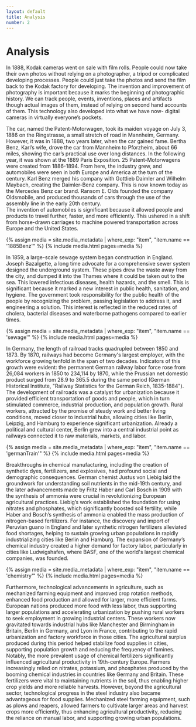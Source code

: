 ```yaml
---
layout: default
title: Analysis
number: 2
---
```


# Analysis

In 1888, Kodak cameras went on sale with film rolls. People could now take their own photos without relying on a photographer, a tripod or complicated developing processes. People could just take the photos and send the film back to the Kodak factory for developing. 
The invention and improvement of photography is important because it marks the beginning of photographic history. We can track people, events, inventions, places and artifacts though actual images of them, instead of relying on second hand accounts of them. This technology also developed into what we have now- digital cameras in virtually everyone’s pockets.

The car, named the Patent-Motorwagen, took its maiden voyage on July 3, 1886 on the Ringstrasse, a small stretch of road in Mannheim, Germany. However, it was in 1888, two years later, when the car gained fame. Bertha Benz, Karl’s wife, drove the car from Mannheim to Pforzheim, about 66 miles, showing the car’s practical use over long distances. In the following year, it was shown at the 1889 Paris Exposition. 25 Patent-Motorwagens were created from 1886-1894.
From here, the industry grew, and automobiles were seen in both Europe and America at the turn of the century. Karl Benz merged his company with Gottlieb Daimler and Wilhelm Maybach, creating the Daimler-Benz company. This is now known today as the Mercedes Benz car brand. Ransom E. Olds founded the company Oldsmobile, and produced thousands of cars through the use of the assembly line in the early 20th century.  
The invention of automobiles is significant because it allowed people and products to travel further, faster, and more efficiently. This ushered in a shift from horse-drawn carriages to machine powered transportation across Europe and the United States.

{% assign media = site.media_metadata | where_exp: "item", "item.name == '1885Benz'" %}
{% include media.html pages=media %}

  In 1859, a large-scale sewage system began construction in England. Joseph Bazalgette, a long time advocate for a comprehensive sewer system designed the underground system. These pipes drew the waste away from the city, and dumped it into the Thames where it could be taken out to the sea. This lowered infectious diseases, health hazards, and the smell.
  This is significant because it marked a new interest in public health, sanitation, and hygiene. The government took responsibility for the public health of the people by recognizing the problem, passing legislation to address it, and engineering a solution. This interest is reflected in the reduced rates of cholera, bacterial diseases and waterborne pathogens compared to earlier times.

{% assign media = site.media_metadata | where_exp: "item", "item.name == 'sewage'" %}
{% include media.html pages=media %}

In Germany, the length of railroad tracks quadrupled between 1850 and 1873. By 1870, railways had become Germany's largest employer, with the workforce growing tenfold in the span of two decades. Indicators of this growth were evident: the permanent German railway labor force rose from 26,084 workers in 1850 to 234,114 by 1870, while the Prussian net domestic product surged from 28.9 to 365.5 during the same period (German Historical Institute, "Railway Statistics for the German Reich, 1835-1884"). The development of railroads was a catalyst for urbanization because it provided efficient transportation of goods and people, which in turn stimulated commerce, industrial production, and population growth. Rural workers, attracted by the promise of steady work and better living conditions, moved closer to industrial hubs, allowing cities like Berlin, Leipzig, and Hamburg to experience significant urbanization. Already a political and cultural center, Berlin grew into a central industrial point as railways connected it to raw materials, markets, and labor.

{% assign media = site.media_metadata | where_exp: "item", "item.name == 'germanTrain'" %}
{% include media.html pages=media %}

Breakthroughs in chemical manufacturing, including the creation of synthetic dyes, fertilizers, and explosives, had profound social and demographic consequences. German chemist Justus von Liebig laid the groundwork for understanding soil nutrients in the mid-19th century, and the later advancements made by Fritz Haber and Carl Bosch in 1909 with the synthesis of ammonia were crucial in revolutionizing European agricultural practices. Liebig’s work established the foundation for using nitrates and phosphates, which significantly boosted soil fertility, while Haber and Bosch’s synthesis of ammonia enabled the mass production of nitrogen-based fertilizers. For instance, the discovery and import of Peruvian guano in England and later synthetic nitrogen fertilizers alleviated food shortages, helping to sustain growing urban populations in rapidly industrializing cities like Berlin and Hamburg. The expansion of Germany’s chemical industry created a higher demand for factory labor, particularly in cities like Ludwigshafen, where BASF, one of the world's largest chemical companies, was founded.

{% assign media = site.media_metadata | where_exp: "item", "item.name == 'chemistry'" %}
{% include media.html pages=media %}

Furthermore, technological advancements in agriculture, such as mechanized farming equipment and improved crop rotation methods, enhanced food production and allowed for larger, more efficient farms. European nations produced more food with less labor, thus supporting larger populations and accelerating urbanization by pushing rural workers to seek employment in growing industrial centers. These workers now gravitated towards industrial hubs like Manchester and Birmingham in Britain, Berlin in Germany, and Lyon in France, contributing to the rapid urbanization and factory workforce in those cities.
The agricultural surplus produced during this period helped stabilize food supplies in cities, supporting population growth and reducing the frequency of famines. Notably, the more prevalent usage of chemical fertilizers significantly influenced agricultural productivity in 19th-century Europe. Farmers increasingly relied on nitrates, potassium, and phosphates produced by the booming chemical industries in countries like Germany and Britain. These fertilizers were vital to maintaining nutrients in the soil, thus enabling higher crop yields and more reliable harvests. However, beyond the agricultural sector, technological progress in the steel industry also became advantageous for food supplies. Mechanized steel farming equipment, such as plows and reapers, allowed farmers to cultivate larger areas and harvest crops more efficiently, thus enhancing agricultural productivity, reducing the reliance on manual labor, and supporting growing urban populations. 








